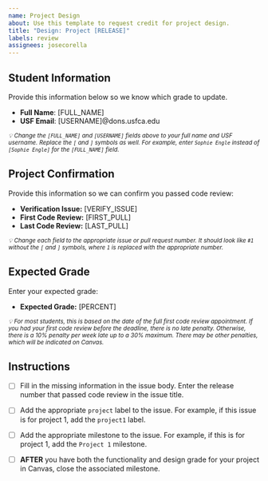 ```yaml
---
name: Project Design
about: Use this template to request credit for project design.
title: "Design: Project [RELEASE]"
labels: review
assignees: josecorella
---
```


## Student Information

Provide this information below so we know which grade to update.

- **Full Name**: [FULL_NAME]
- **USF Email**: [USERNAME]@dons.usfca.edu

<sub><em>
:bulb: *Change the `[FULL_NAME]` and `[USERNAME]` fields above to your full name and USF username. Replace the `[` and `]` symbols as well. For example, enter `Sophie Engle` instead of `[Sophie Engle]` for the `[FULL_NAME]` field.*
</em></sub>

## Project Confirmation

Provide this information so we can confirm you passed code review:

  - **Verification Issue:** [VERIFY_ISSUE]
  - **First Code Review:** [FIRST_PULL]
  - **Last Code Review:** [LAST_PULL]

<sub><em>
:bulb: *Change each field to the appropriate issue or pull request number. It should look like `#1` without the `[` and `]` symbols, where `1` is replaced with the appropriate number.*
</em></sub>

## Expected Grade

Enter your expected grade:

  - **Expected Grade:** [PERCENT]

<sub><em>
:bulb: *For most students, this is based on the date of the full first code review appointment. If you had your first code review before the deadline, there is no late penalty. Otherwise, there is a 10% penalty per week late up to a 30% maximum. There may be other penalties, which will be indicated on Canvas.*
</em></sub>

## Instructions

  - [ ] Fill in the missing information in the issue body. Enter the release number that passed code review in the issue title.

  - [ ] Add the appropriate `project` label to the issue. For example, if this issue is for project 1, add the `project1` label.

  - [ ] Add the appropriate milestone to the issue. For example, if this is for project 1, add the `Project 1` milestone.

  - [ ] **AFTER** you have both the functionality and design grade for your project in Canvas, close the associated milestone.
